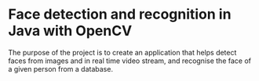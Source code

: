 # Face detection and recognition in Java with OpenCV
The purpose of the project is to create an application that helps detect faces from images and in real time video stream, and recognise the face of a given person from a database.
